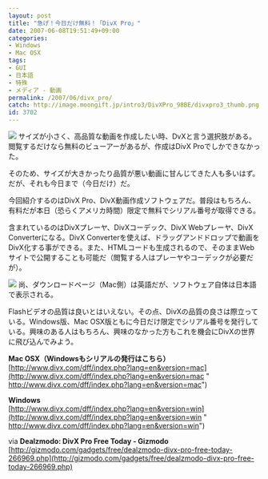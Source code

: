 ```yaml
---
layout: post
title: "急げ！今日だけ無料！「DivX Pro」"
date: 2007-06-08T19:51:49+09:00
categories:
- Windows
- Mac OSX
tags: 
- GUI
- 日本語
- 特殊
- メディア - 動画
permalink: /2007/06/divx_pro/
catch: http://image.moongift.jp/intro3/DivXPro_98BE/divxpro3_thumb.png
id: 3702
---
```

[![](http://image.moongift.jp/intro3/DivXPro_98BE/divxpro2_thumb2.png)](http://image.moongift.jp/intro3/DivXPro_98BE/divxpro24.png) サイズが小さく、高品質な動画を作成したい時、DvXと言う選択肢がある。閲覧するだけなら無料のビューアーがあるが、作成はDivX Proでしかできなかった。   
  
そのため、サイズが大きかったり品質が悪い動画に甘んじてきた人も多いはず。だが、それも今日まで（今日だけ）だ。   
  
今回紹介するのはDivX Pro、DivX動画作成ソフトウェアだ。普段はもちろん、有料だが本日（恐らくアメリカ時間）限定で無料でシリアル番号が取得できる。   
  
<!--more-->  
  
含まれているのはDivXプレーヤ、DivXコーデック、DivX Webプレーヤ、DivX Converterになる。DivX Converterを使えば、ドラッグアンドドロップで動画をDivX化する事ができる。また、HTMLコードも生成されるので、そのままWebサイトで公開することも可能だ（閲覧する人はプレーヤやコーデックが必要だが）。   
  
[![](http://image.moongift.jp/intro3/DivXPro_98BE/divxpro3_thumb.png)](http://image.moongift.jp/intro3/DivXPro_98BE/divxpro32.png) 尚、ダウンロードページ（Mac側）は英語だが、ソフトウェア自体は日本語で表示される。   
  
Flashビデオの品質は良いとはいえない。その点、DivXの品質の良さは際立っている。Windows版、Mac OSX版ともに今日だけ限定でシリアル番号を発行している。興味のある人はもちろん、興味のなかった方もこれを機会にDivXの世界に飛び込んでみよう。   
  
**Mac OSX（Windowsもシリアルの発行はこちら）**  
[http://www.divx.com/dff/index.php?lang=en&version=mac](http://www.divx.com/dff/index.php?lang=en&version=mac "<br></a> http://www.divx.com/dff/index.php?lang=en&version=mac")  
  
**Windows**  
[http://www.divx.com/dff/index.php?lang=en&version=win](http://www.divx.com/dff/index.php?lang=en&version=win "<br></a> http://www.divx.com/dff/index.php?lang=en&version=win")  
  
via **Dealzmodo: DivX Pro Free Today - Gizmodo**  
[http://gizmodo.com/gadgets/free/dealzmodo-divx-pro-free-today-266969.php](http://gizmodo.com/gadgets/free/dealzmodo-divx-pro-free-today-266969.php)